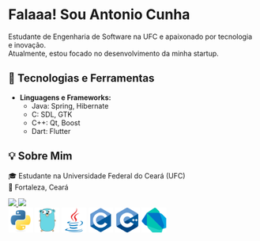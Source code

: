 # Falaaa! Sou Antonio Cunha

Estudante de Engenharia de Software na UFC e apaixonado por tecnologia e inovação.  
Atualmente, estou focado no desenvolvimento da minha startup.

## 🚀 Tecnologias e Ferramentas
- **Linguagens e Frameworks:**
  - Java: Spring, Hibernate  
  - C: SDL, GTK  
  - C++: Qt, Boost  
  - Dart: Flutter  

## 💡 Sobre Mim
🎓 Estudante na Universidade Federal do Ceará (UFC)  
📍 Fortaleza, Ceará  


<div>
  <a href="https://beacons.ai/antoniiocunha">
    <img width="42%" src="https://github-readme-stats.vercel.app/api?username=antoniiocunha&show_icons=true&theme=dark&include_all_commits=true&count_private=true"/>
    <img width="50%" src="https://github-readme-stats.vercel.app/api/top-langs/?username=antoniiocunha&layout=compact&langs_count=16&theme=dark"/>
  </a>
</div>

<div style="display: inline_block">
  <img align="center" alt="Antonio-Python" height="50" width="50" src="https://raw.githubusercontent.com/devicons/devicon/master/icons/python/python-original.svg">
  <img align="center" alt="Antonio-Go" height="50" width="50" src="https://raw.githubusercontent.com/devicons/devicon/master/icons/go/go-original.svg">
  <img align="center" alt="Antonio-Java" height="50" width="50" src="https://raw.githubusercontent.com/devicons/devicon/master/icons/java/java-original.svg">
  <img align="center" alt="Antonio-C" height="50" width="50" src="https://raw.githubusercontent.com/devicons/devicon/master/icons/c/c-original.svg">
  <img align="center" alt="Antonio-Cplusplus" height="50" width="50" src="https://raw.githubusercontent.com/devicons/devicon/master/icons/cplusplus/cplusplus-original.svg">
  <img align="center" alt="Antonio-Dart" height="50" width="50" src="https://raw.githubusercontent.com/devicons/devicon/master/icons/dart/dart-original.svg">
</div>




